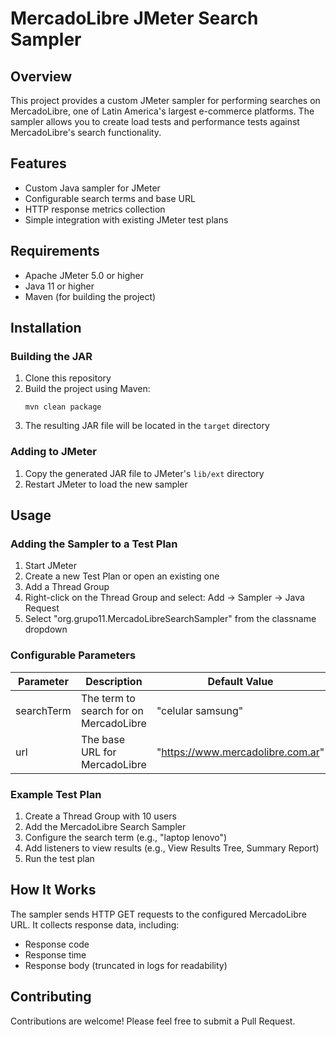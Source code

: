 # MercadoLibre JMeter Search Sampler

## Overview
This project provides a custom JMeter sampler for performing searches on MercadoLibre, one of Latin America's largest e-commerce platforms. The sampler allows you to create load tests and performance tests against MercadoLibre's search functionality.

## Features
- Custom Java sampler for JMeter
- Configurable search terms and base URL
- HTTP response metrics collection
- Simple integration with existing JMeter test plans

## Requirements
- Apache JMeter 5.0 or higher
- Java 11 or higher
- Maven (for building the project)

## Installation

### Building the JAR
1. Clone this repository
2. Build the project using Maven:
   ```
   mvn clean package
   ```
3. The resulting JAR file will be located in the `target` directory

### Adding to JMeter
1. Copy the generated JAR file to JMeter's `lib/ext` directory
2. Restart JMeter to load the new sampler

## Usage

### Adding the Sampler to a Test Plan
1. Start JMeter
2. Create a new Test Plan or open an existing one
3. Add a Thread Group
4. Right-click on the Thread Group and select: Add → Sampler → Java Request
5. Select "org.grupo11.MercadoLibreSearchSampler" from the classname dropdown

### Configurable Parameters

| Parameter  | Description | Default Value |
|------------|-------------|---------------|
| searchTerm | The term to search for on MercadoLibre | "celular samsung" |
| url        | The base URL for MercadoLibre | "https://www.mercadolibre.com.ar" |

### Example Test Plan
1. Create a Thread Group with 10 users
2. Add the MercadoLibre Search Sampler
3. Configure the search term (e.g., "laptop lenovo")
4. Add listeners to view results (e.g., View Results Tree, Summary Report)
5. Run the test plan

## How It Works
The sampler sends HTTP GET requests to the configured MercadoLibre URL. It collects response data, including:
- Response code
- Response time
- Response body (truncated in logs for readability)

## Contributing
Contributions are welcome! Please feel free to submit a Pull Request.